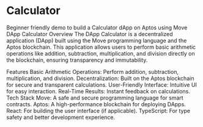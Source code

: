 # Calculator
 Beginner friendly demo to build a Calculator dApp on Aptos using Move 
DApp Calculator
Overview
The DApp Calculator is a decentralized application (DApp) built using the Move programming language and the Aptos blockchain. This application allows users to perform basic arithmetic operations like addition, subtraction, multiplication, and division directly on the blockchain, ensuring transparency and immutability.

Features
Basic Arithmetic Operations: Perform addition, subtraction, multiplication, and division.
Decentralization: Built on the Aptos blockchain for secure and transparent calculations.
User-Friendly Interface: Intuitive UI for easy interaction.
Real-Time Results: Instant feedback on calculations.
Tech Stack
Move: A safe and secure programming language for smart contracts.
Aptos: A high-performance blockchain for deploying DApps.
React: For building the user interface (if applicable).
TypeScript: For type safety and better development experience.
